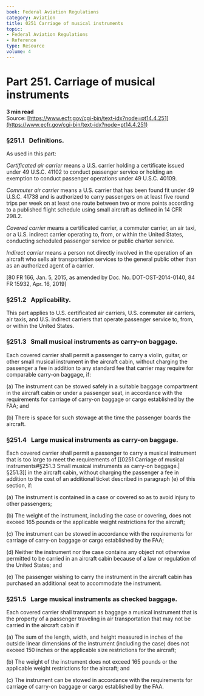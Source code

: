 ```yaml
---
book: Federal Aviation Regulations
category: Aviation
title: 0251 Carriage of musical instruments
topic:
- Federal Aviation Regulations
- Reference
type: Resource
volume: 4
---
```


# Part 251. Carriage of musical instruments
**3 min read**  
Source: [https://www.ecfr.gov/cgi-bin/text-idx?node=pt14.4.251](https://www.ecfr.gov/cgi-bin/text-idx?node=pt14.4.251)

<div>

### §251.1   Definitions.

As used in this part:

*Certificated air carrier* means a U.S. carrier holding a certificate issued under 49 U.S.C. 41102 to conduct passenger service or holding an exemption to conduct passenger operations under 49 U.S.C. 40109.

*Commuter air carrier* means a U.S. carrier that has been found fit under 49 U.S.C. 41738 and is authorized to carry passengers on at least five round trips per week on at least one route between two or more points according to a published flight schedule using small aircraft as defined in 14 CFR 298.2.

*Covered carrier* means a certificated carrier, a commuter carrier, an air taxi, or a U.S. indirect carrier operating to, from, or within the United States, conducting scheduled passenger service or public charter service.

*Indirect carrier* means a person not directly involved in the operation of an aircraft who sells air transportation services to the general public other than as an authorized agent of a carrier.

\[80 FR 166, Jan. 5, 2015, as amended by Doc. No. DOT-OST-2014-0140, 84 FR 15932, Apr. 16, 2019\]

### §251.2   Applicability.

This part applies to U.S. certificated air carriers, U.S. commuter air carriers, air taxis, and U.S. indirect carriers that operate passenger service to, from, or within the United States.

### §251.3   Small musical instruments as carry-on baggage.

Each covered carrier shall permit a passenger to carry a violin, guitar, or other small musical instrument in the aircraft cabin, without charging the passenger a fee in addition to any standard fee that carrier may require for comparable carry-on baggage, if:

\(a\) The instrument can be stowed safely in a suitable baggage compartment in the aircraft cabin or under a passenger seat, in accordance with the requirements for carriage of carry-on baggage or cargo established by the FAA; and

\(b\) There is space for such stowage at the time the passenger boards the aircraft.

### §251.4   Large musical instruments as carry-on baggage.

Each covered carrier shall permit a passenger to carry a musical instrument that is too large to meet the requirements of [[0251 Carriage of musical instruments#§251.3   Small musical instruments as carry-on baggage.|§251.3]] in the aircraft cabin, without charging the passenger a fee in addition to the cost of an additional ticket described in paragraph (e) of this section, if:

\(a\) The instrument is contained in a case or covered so as to avoid injury to other passengers;

\(b\) The weight of the instrument, including the case or covering, does not exceed 165 pounds or the applicable weight restrictions for the aircraft;

\(c\) The instrument can be stowed in accordance with the requirements for carriage of carry-on baggage or cargo established by the FAA;

\(d\) Neither the instrument nor the case contains any object not otherwise permitted to be carried in an aircraft cabin because of a law or regulation of the United States; and

\(e\) The passenger wishing to carry the instrument in the aircraft cabin has purchased an additional seat to accommodate the instrument.

### §251.5   Large musical instruments as checked baggage.

Each covered carrier shall transport as baggage a musical instrument that is the property of a passenger traveling in air transportation that may not be carried in the aircraft cabin if

\(a\) The sum of the length, width, and height measured in inches of the outside linear dimensions of the instrument (including the case) does not exceed 150 inches or the applicable size restrictions for the aircraft;

\(b\) The weight of the instrument does not exceed 165 pounds or the applicable weight restrictions for the aircraft; and

\(c\) The instrument can be stowed in accordance with the requirements for carriage of carry-on baggage or cargo established by the FAA.

</div>